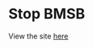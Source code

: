 # Stop BMSB
View the site [here](https://stopbmsb.github.io/)

<!-- https://github.com/markdowncss/modest/blob/master/example/index.html -->
